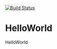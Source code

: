 [![Build Status](https://travis-ci.org/vrkansagara/HelloWorld.svg?branch=master)](https://travis-ci.org/vrkansagara/HelloWorld)
# HelloWorld
HelloWorld
